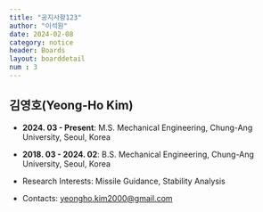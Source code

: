 ```yaml
---
title: "공지사항123"
author: "이석원"
date: 2024-02-08
category: notice
header: Boards
layout: boarddetail
num : 3
---
```


## 김영호(Yeong-Ho Kim)

* **2024. 03 - Present**: M.S. Mechanical Engineering, Chung-Ang University, Seoul, Korea

* **2018. 03 - 2024. 02**: B.S. Mechanical Engineering, Chung-Ang University, Seoul, Korea

* Research Interests: Missile Guidance, Stability Analysis

* Contacts:  yeongho.kim2000@gmail.com
